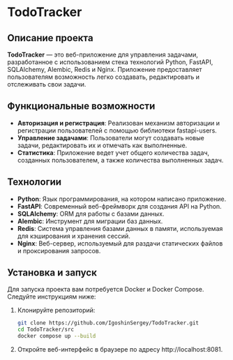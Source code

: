 # TodoTracker

## Описание проекта

**TodoTracker** — это веб-приложение для управления задачами, разработанное с использованием стека технологий Python, FastAPI, SQLAlchemy, Alembic, Redis и Nginx. Приложение предоставляет пользователям возможность легко создавать, редактировать и отслеживать свои задачи.

## Функциональные возможности

- **Авторизация и регистрация**: Реализован механизм авторизации и регистрации пользователей с помощью библиотеки fastapi-users.
- **Управление задачами**: Пользователи могут создавать новые задачи, редактировать их и отмечать как выполненные.
- **Статистика**: Приложение ведет учет общего количества задач, созданных пользователем, а также количества выполненных задач.

## Технологии

- **Python**: Язык программирования, на котором написано приложение.
- **FastAPI**: Современный веб-фреймворк для создания API на Python.
- **SQLAlchemy**: ORM для работы с базами данных.
- **Alembic**: Инструмент для миграции баз данных.
- **Redis**: Система управления базами данных в памяти, используемая для кэширования и хранения сессий.
- **Nginx**: Веб-сервер, используемый для раздачи статических файлов и проксирования запросов.

## Установка и запуск

Для запуска проекта вам потребуется Docker и Docker Compose. Следуйте инструкциям ниже:

1. Клонируйте репозиторий:

   ```bash
   git clone https://github.com/IgoshinSergey/TodoTracker.git
   cd TodoTracker/src
   docker compose up --build
   ```

2. Откройте веб-интерфейс в браузере по адресу http://localhost:8081.
